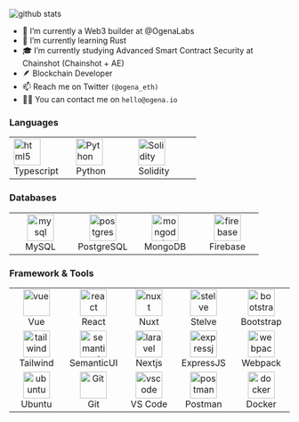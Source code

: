 ![github stats](https://github-readme-stats.vercel.app/api?username=ogena-eth&show_icons=true&count_private=true)

- 🔭 I’m currently a Web3 builder at @OgenaLabs
- 🌱 I’m currently learning Rust
- 🎓 I’m currently studying Advanced Smart Contract Security at Chainshot (Chainshot + AE)
- 🪶 Blockchain Developer
- 📫 Reach me on Twitter `(@ogena_eth)`
- 👨‍💻 You can contact me on `hello@ogena.io`


<h3 align="justify">Languages</h3>
<table align="justify">
  <tr>
    <td align="left" width="96">
      <img src="https://upload.wikimedia.org/wikipedia/commons/thumb/4/4c/Typescript_logo_2020.svg/128px-Typescript_logo_2020.svg.png" width="48" height="48" alt="html5" />
      <br>Typescript
    </td>
    <td align="left" width="96">
      <img src="https://upload.wikimedia.org/wikipedia/commons/thumb/c/c3/Python-logo-notext.svg/242px-Python-logo-notext.svg.png" width="48" height="48" alt="Python" />
      <br>Python
    </td>
    <td align="left" width="96">
      <img src="https://upload.wikimedia.org/wikipedia/commons/thumb/9/98/Solidity_logo.svg/160px-Solidity_logo.svg.png" width="48" height="48" alt="Solidity" />
      <br>Solidity
    </td>
  </tr>
</table>


<h3 align="justify">Databases</h3>
<table align="justify">
  <tr>
    <td align="center" width="96">
      <img src="https://www.vectorlogo.zone/logos/mysql/mysql-icon.svg" width="48" height="48" alt="mysql" />
      <br>MySQL
    </td>
    <td align="center" width="96">
      <img src="https://www.vectorlogo.zone/logos/postgresql/postgresql-icon.svg" width="48" height="48" alt="postgres" />
      <br>PostgreSQL
    </td>
    <td align="center" width="96">
      <img src="https://www.vectorlogo.zone/logos/mongodb/mongodb-icon.svg" width="48" height="48" alt="mongodb" />
      <br>MongoDB
    </td>
    <td align="center" width="96">
      <img src="https://www.vectorlogo.zone/logos/firebase/firebase-icon.svg" width="48" height="48" alt="firebase" />
      <br>Firebase
    </td>
  </tr>
</table>

<h3 align="justify">Framework & Tools</h3>
<table align="justify">
  <tr>
    <td align="center" width="96">
      <img src="https://www.vectorlogo.zone/logos/vuejs/vuejs-icon.svg" height="48" alt="vue" />
      <br>Vue
    </td>
    <td align="center" width="96">
      <img src="https://www.vectorlogo.zone/logos/reactjs/reactjs-icon.svg" height="48" alt="react" />
      <br>React
    </td>
    <td align="center" width="96">
      <img src="https://www.vectorlogo.zone/logos/nuxtjs/nuxtjs-icon.svg" height="48" alt="nuxt" />
      <br>Nuxt
    </td>
    <td align="center" width="96">
      <img src="https://upload.wikimedia.org/wikipedia/commons/1/1b/Svelte_Logo.svg" height="48" alt="stelve" />
      <br>Stelve
    </td>
    <td align="center" width="96">
      <img src="https://cdn.worldvectorlogo.com/logos/bootstrap-4.svg" height="48" alt="bootstrap" />
      <br>Bootstrap
    </td>
  </tr>
  <tr>
    <td align="center" width="96">
      <img src="https://www.vectorlogo.zone/logos/tailwindcss/tailwindcss-icon.svg" height="48" alt="tailwind" />
      <br>Tailwind
    </td>
    <td align="center" width="96">
      <img src="https://seeklogo.com/images/S/semantic-ui-logo-AFDC4C7E31-seeklogo.com.png" height="48" alt="semanticui" />
      <br>SemanticUI
    </td>
    <td align="center" width="96">
      <img src="https://upload.wikimedia.org/wikipedia/commons/thumb/8/8e/Nextjs-logo.svg/440px-Nextjs-logo.svg.png" height="48" alt="laravel" />
      <br>Nextjs
    </td>
    <td align="center" width="96">
      <img src="https://www.vectorlogo.zone/logos/expressjs/expressjs-icon.svg" width="48" height="48" alt="expressjs" />
      <br>ExpressJS
    </td>
    <td align="center" width="96">
      <img src="https://www.vectorlogo.zone/logos/js_webpack/js_webpack-icon.svg" width="48" height="48" alt="webpack" />
      <br>Webpack
    </td>
  </tr>
  <tr>
    <td align="center" width="96">
      <img src="https://seeklogo.com/images/U/ubuntu-logo-8FDEC6A07B-seeklogo.com.png" width="48" height="48" alt="ubuntu" />
      <br>Ubuntu
    </td>
    <td align="center" width="96">
      <img src="https://upload.wikimedia.org/wikipedia/commons/thumb/3/3f/Git_icon.svg/1200px-Git_icon.svg.png" width="48" height="48" alt="Git" />
      <br>Git
    </td>
    <td align="center" width="96">
      <img src="https://upload.wikimedia.org/wikipedia/commons/9/9a/Visual_Studio_Code_1.35_icon.svg" width="48" height="48" alt="vscode" />
      <br>VS Code
    </td>
    <td align="center" width="96">
      <img src="https://www.vectorlogo.zone/logos/getpostman/getpostman-icon.svg" width="48" height="48" alt="postman" />
      <br>Postman
    </td>
    <td align="center" width="96">
      <img src="https://www.vectorlogo.zone/logos/docker/docker-icon.svg" width="48" height="48" alt="docker" />
      <br>Docker
    </td>
  </tr>
</table>


